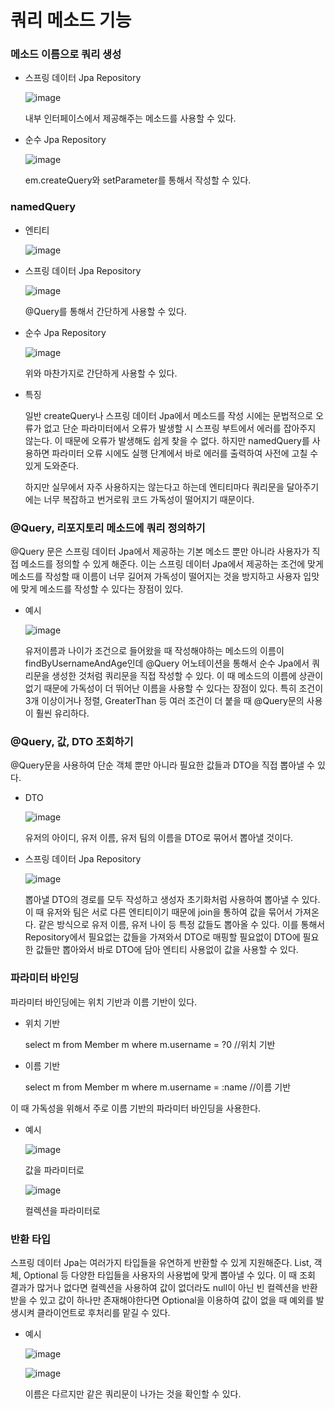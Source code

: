 # 쿼리 메소드 기능

### 메소드 이름으로 쿼리 생성

+ 스프링 데이터 Jpa Repository

  ![image](https://github.com/ManchanTime/TrashBoys/assets/127479677/4826788c-8fc8-4865-bc76-556b8264f4c5)

  내부 인터페이스에서 제공해주는 메소드를 사용할 수 있다.
  
+ 순수 Jpa Repository

  ![image](https://github.com/ManchanTime/TrashBoys/assets/127479677/31af3aab-6a87-42b4-9983-379382845061)

  em.createQuery와 setParameter를 통해서 작성할 수 있다.

### namedQuery

+ 엔티티
  
  ![image](https://github.com/ManchanTime/TrashBoys/assets/127479677/ab41529b-4194-4bc7-a410-5389aae4886b)

+ 스프링 데이터 Jpa Repository

  ![image](https://github.com/ManchanTime/TrashBoys/assets/127479677/b26aa594-72d8-4635-bb8c-9af5cfdf31d6)

  @Query를 통해서 간단하게 사용할 수 있다.

+ 순수 Jpa Repository

  ![image](https://github.com/ManchanTime/TrashBoys/assets/127479677/8a2e2893-ba50-474e-9406-da61efdacbce)

  위와 마찬가지로 간단하게 사용할 수 있다.

+ 특징

  일반 createQuery나 스프링 데이터 Jpa에서 메소드를 작성 시에는 문법적으로 오류가 없고 단순 파라미터에서 오류가 발생할 시 스프링 부트에서 에러를 잡아주지 않는다.
  이 때문에 오류가 발생해도 쉽게 찾을 수 없다. 하지만 namedQuery를 사용하면 파라미터 오류 시에도 실행 단계에서 바로 에러를 출력하여 사전에 고칠 수 있게 도와준다.

  하지만 실무에서 자주 사용하지는 않는다고 하는데 엔티티마다 쿼리문을 달아주기에는 너무 복잡하고 번거로워 코드 가독성이 떨어지기 때문이다.

### @Query, 리포지토리 메소드에 쿼리 정의하기

@Query 문은 스프링 데이터 Jpa에서 제공하는 기본 메소드 뿐만 아니라 사용자가 직접 메소드를 정의할 수 있게 해준다.
이는 스프링 데이터 Jpa에서 제공하는 조건에 맞게 메소드를 작성할 때 이름이 너무 길어져 가독성이 떨어지는 것을 방지하고 사용자 입맛에 맞게 메소드를 작성할 수 있다는 장점이 있다.

+ 예시

  ![image](https://github.com/ManchanTime/TrashBoys/assets/127479677/7084ee7d-7e78-4a02-ac57-aaffef02fbe0)

  유저이름과 나이가 조건으로 들어왔을 때 작성해야하는 메소드의 이름이 findByUsernameAndAge인데 @Query 어노테이션을 통해서 순수 Jpa에서 쿼리문을 생성한 것처럼 쿼리문을 직접 작성할 수 있다. 이 때 메소드의 이름에 상관이 없기 때문에 가독성이 더 뛰어난 이름을 사용할 수 있다는 장점이 있다.
  특히 조건이 3개 이상이거나 정렬, GreaterThan 등 여러 조건이 더 붙을 때 @Query문의 사용이 훨씬 유리하다.

### @Query, 값, DTO 조회하기

@Query문을 사용하여 단순 객체 뿐만 아니라 필요한 값들과 DTO을 직접 뽑아낼 수 있다.

+ DTO

  ![image](https://github.com/ManchanTime/TrashBoys/assets/127479677/21ff7f65-72f1-4e9c-956b-9e9b0f23adb8)

  유저의 아이디, 유저 이름, 유저 팀의 이름을 DTO로 묶어서 뽑아낼 것이다.

+ 스프링 데이터 Jpa Repository

  ![image](https://github.com/ManchanTime/TrashBoys/assets/127479677/920cb770-2f75-4340-80a4-97b959f9a493)

  뽑아낼 DTO의 경로를 모두 작성하고 생성자 초기화처럼 사용하여 뽑아낼 수 있다. 이 때 유저와 팀은 서로 다른 엔티티이기 때문에 join을 통하여 값을 묶어서 가져온다.
  같은 방식으로 유저 이름, 유저 나이 등 특정 값들도 뽑아올 수 있다.
  이를 통해서 Repository에서 필요없는 값들을 가져와서 DTO로 매핑할 필요없이 DTO에 필요한 값들만 뽑아와서 바로 DTO에 담아 엔티티 사용없이 값을 사용할 수 있다.

### 파라미터 바인딩

파라미터 바인딩에는 위치 기반과 이름 기반이 있다.

+ 위치 기반

  select m from Member m where m.username = ?0 //위치 기반

+ 이름 기반

  select m from Member m where m.username = :name //이름 기반

이 때 가독성을 위해서 주로 이름 기반의 파라미터 바인딩을 사용한다.

+ 예시

  ![image](https://github.com/ManchanTime/TrashBoys/assets/127479677/7563798c-882f-42bf-95e1-1ac5130246ff)

  값을 파라미터로

  ![image](https://github.com/ManchanTime/TrashBoys/assets/127479677/8636abf5-56e2-427f-b3d7-6a8d4d23647d)

  컬렉션을 파라미터로

### 반환 타입

스프링 데이터 Jpa는 여러가지 타입들을 유연하게 반환할 수 있게 지원해준다.
List, 객체, Optional 등 다양한 타입들을 사용자의 사용법에 맞게 뽑아낼 수 있다. 이 때 조회 결과가 많거나 없다면 컬렉션을 사용하여 값이 없더라도 null이 아닌 빈 컬렉션을 반환 받을 수 있고 값이 하나만 존재해야한다면 Optional을 이용하여 값이 없을 때 예외를 발생시켜 클라이언트로 후처리를 맡길 수 있다.

+ 예시

  ![image](https://github.com/ManchanTime/TrashBoys/assets/127479677/0caf2504-6c71-4ec7-88b7-4d2c73d4517a)

  ![image](https://github.com/ManchanTime/TrashBoys/assets/127479677/c6b5b755-55ae-4244-a102-180b422fc34d)

  이름은 다르지만 같은 쿼리문이 나가는 것을 확인할 수 있다.
